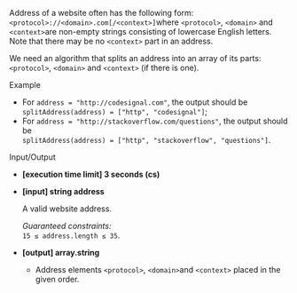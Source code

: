 
Address of a website often has the following form:  `<protocol>://<domain>.com[/<context>]`where  `<protocol>`,  `<domain>`  and  `<context>`are non-empty strings consisting of lowercase English letters.  
Note that there may be no  `<context>`  part in an address.

We need an algorithm that splits an address into an array of its parts:  `<protocol>`,  `<domain>`  and  `<context>`  (if there is one).

Example

-   For  `address = "http://codesignal.com"`, the output should be  
    `splitAddress(address) = ["http", "codesignal"]`;
-   For  `address = "http://stackoverflow.com/questions"`, the output should be  
    `splitAddress(address) = ["http", "stackoverflow", "questions"]`.

Input/Output

-   **[execution time limit] 3 seconds (cs)**
    
-   **[input] string address**
    
    A valid website address.
    
    _Guaranteed constraints:_  
    `15 ≤ address.length ≤ 35`.
    
-   **[output] array.string**
    
    -   Address elements  `<protocol>`,  `<domain>`and  `<context>`  placed in the given order.
